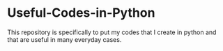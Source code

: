 # Useful-Codes-in-Python
This repository is specifically to put my codes that I create in python and that are useful in many everyday cases.
